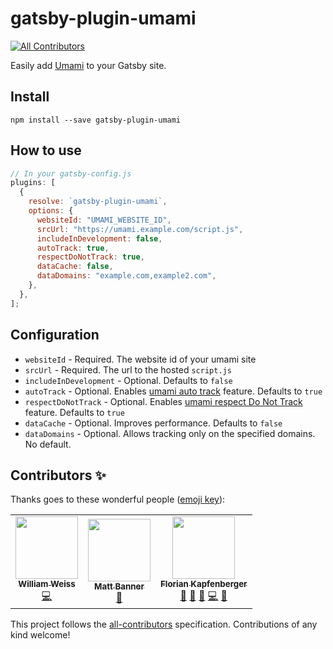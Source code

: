# gatsby-plugin-umami

<!-- ALL-CONTRIBUTORS-BADGE:START - Do not remove or modify this section -->

[![All Contributors](https://img.shields.io/badge/all_contributors-3-orange.svg?style=flat-square)](#contributors-)

<!-- ALL-CONTRIBUTORS-BADGE:END -->

Easily add [Umami](https://umami.is/) to your Gatsby site.

## Install

`npm install --save gatsby-plugin-umami`

## How to use

```javascript
// In your gatsby-config.js
plugins: [
  {
    resolve: `gatsby-plugin-umami`,
    options: {
      websiteId: "UMAMI_WEBSITE_ID",
      srcUrl: "https://umami.example.com/script.js",
      includeInDevelopment: false,
      autoTrack: true,
      respectDoNotTrack: true,
      dataCache: false,
      dataDomains: "example.com,example2.com",
    },
  },
];
```

## Configuration

- `websiteId` - Required. The website id of your umami site
- `srcUrl` - Required. The url to the hosted `script.js`
- `includeInDevelopment` - Optional. Defaults to `false`
- `autoTrack` - Optional. Enables [umami auto track](https://umami.is/docs/tracker-config) feature. Defaults to `true`
- `respectDoNotTrack` - Optional. Enables [umami respect Do Not Track](https://umami.is/docs/tracker-config) feature. Defaults to `true`
- `dataCache` - Optional. Improves performance. Defaults to `false`
- `dataDomains` - Optional. Allows tracking only on the specified domains. No default.

## Contributors ✨

Thanks goes to these wonderful people ([emoji key](https://allcontributors.org/docs/en/emoji-key)):

<!-- ALL-CONTRIBUTORS-LIST:START - Do not remove or modify this section -->
<!-- prettier-ignore-start -->
<!-- markdownlint-disable -->
<table>
  <tr>
    <td align="center"><a href="http://morehumaninternet.org"><img src="https://avatars.githubusercontent.com/u/6589960?v=4?s=100" width="100px;" alt=""/><br /><sub><b>William Weiss</b></sub></a><br /><a href="https://github.com/phiilu/gatsby-plugin-umami/commits?author=will-weiss" title="Code">💻</a></td>
    <td align="center"><a href="http://mattbanner.co.uk"><img src="https://avatars.githubusercontent.com/u/49304331?v=4?s=100" width="100px;" alt=""/><br /><sub><b>Matt Banner</b></sub></a><br /><a href="https://github.com/phiilu/gatsby-plugin-umami/issues?q=author%3Amattsbanner" title="Bug reports">🐛</a></td>
    <td align="center"><a href="https://phiilu.com"><img src="https://avatars.githubusercontent.com/u/8149519?v=4?s=100" width="100px;" alt=""/><br /><sub><b>Florian Kapfenberger</b></sub></a><br /><a href="#question-phiilu" title="Answering Questions">💬</a> <a href="https://github.com/phiilu/gatsby-plugin-umami/commits?author=phiilu" title="Documentation">📖</a> <a href="https://github.com/phiilu/gatsby-plugin-umami/pulls?q=is%3Apr+reviewed-by%3Aphiilu" title="Reviewed Pull Requests">👀</a> <a href="https://github.com/phiilu/gatsby-plugin-umami/commits?author=phiilu" title="Code">💻</a> <a href="#tool-phiilu" title="Tools">🔧</a></td>
  </tr>
</table>

<!-- markdownlint-restore -->
<!-- prettier-ignore-end -->

<!-- ALL-CONTRIBUTORS-LIST:END -->

This project follows the [all-contributors](https://github.com/all-contributors/all-contributors) specification. Contributions of any kind welcome!
